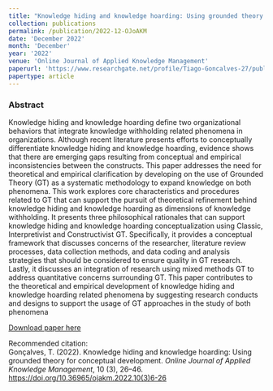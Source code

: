 ```yaml
---
title: "Knowledge hiding and knowledge hoarding: Using grounded theory for conceptual development."
collection: publications
permalink: /publication/2022-12-OJoAKM
date: 'December 2022'
month: 'December'
year: '2022' 
venue: 'Online Journal of Applied Knowledge Management'
paperurl: 'https://www.researchgate.net/profile/Tiago-Goncalves-27/publication/366649620_Knowledge_hiding_and_knowledge_hoarding_Using_grounded_theory_for_conceptual_development/links/63b45afbc3c99660ebc70688/Knowledge-hiding-and-knowledge-hoarding-Using-grounded-theory-for-conceptual-development.pdf'
papertype: article
---
```

### Abstract
Knowledge hiding and knowledge hoarding define two organizational behaviors that integrate knowledge withholding related phenomena in organizations. Although recent literature presents efforts to conceptually differentiate knowledge hiding and knowledge hoarding, evidence shows that there are emerging gaps resulting from conceptual and empirical inconsistencies between the constructs. This paper addresses the need for theoretical and empirical clarification by developing on the use of Grounded Theory (GT) as a systematic methodology to expand knowledge on both phenomena. This work explores core characteristics and procedures related to GT that can support the pursuit of theoretical refinement behind knowledge hiding and knowledge hoarding as dimensions of knowledge withholding. It presents three philosophical rationales that can support knowledge hiding and knowledge hoarding conceptualization using Classic, Interpretivist and Constructivist GT. Specifically, it provides a conceptual framework that discusses concerns of the researcher, literature review processes, data collection methods, and data coding and analysis strategies that should be considered to ensure quality in GT research. Lastly, it discusses an integration of research using mixed methods GT to address quantitative concerns surrounding GT. This paper contributes to the theoretical and empirical development of knowledge hiding and knowledge hoarding related phenomena by suggesting research conducts and designs to support the usage of GT approaches in the study of both phenomena

[Download paper here](https://www.researchgate.net/profile/Tiago-Goncalves-27/publication/366649620_Knowledge_hiding_and_knowledge_hoarding_Using_grounded_theory_for_conceptual_development/links/63b45afbc3c99660ebc70688/Knowledge-hiding-and-knowledge-hoarding-Using-grounded-theory-for-conceptual-development.pdf)

Recommended citation:<br>
Gonçalves, T. (2022). Knowledge hiding and knowledge hoarding: Using grounded theory for conceptual development. <em>Online Journal of Applied Knowledge Management</em>, 10 (3), 26–46. https://doi.org/10.36965/ojakm.2022.10(3)6-26